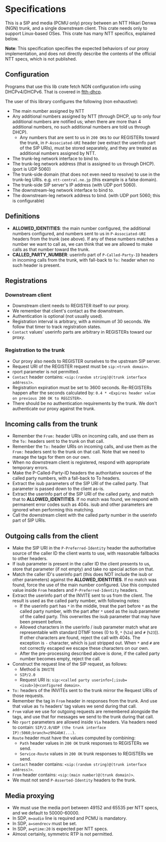 # Specifications

This is a SIP and media (PCMU only) proxy between an NTT Hikari Denwa (NGN) trunk, and a single downstream client. This crate needs only to support Linux-based OSes. This crate has many NTT specifics, explained below.

**Note**: This specification specifies the expected behaviors of our proxy implementation, and does not directly describe the contents of the official NTT specs, which is not published.

## Configuration
Programs that use this lib crate fetch NGN configuration info using DHCPv4/DHCPv6. That is covered in [ftth-dhcp](https://github.com/menhera-org/ftth-dhcp).

The user of this library configures the following (non exhaustive):

- The main number assigned by NTT
- Any additional numbers assigned by NTT (through DHCP, up to only four additional numbers are notified us; when there are more than 4 additional numbers, no such additional numbers are told us through DHCP).
    - Any numbers that are sent to us in `200 OK`s to our REGISTERs toward the trunk, in `P-Associated-URI` header (we extract the userinfo part of the SIP URIs), must be stored separately, and they are treated as additional numbers assigned by NTT.
- The trunk-leg network interface to bind to.
- The trunk-leg network address (that is assigned to us through DHCP). (port is UDP 5060)
- The trunk-side domain (that does not even need to resolve) to use in the trunk-leg URIs. e.g. `ntt-central.ne.jp` (this example is a false domain).
- The trunk-side SIP server's IP address (with UDP port 5060).
- The downstream-leg network interface to bind to.
- The downstream-leg network address to bind. (with UDP port 5060; this is configurable)

## Definitions
- **ALLOWED_IDENTITIES**: the main number configured, the additional numbers configured, and numbers sent to us in `P-Associated-URI` headers from the trunk (see above). If any of these numbers matches a number we want to call as, we can think that we are allowed to make calls as that number toward the trunk.
- **CALLED_PARTY_NUMBER**: userinfo part of `P-Called-Party-ID` headers in incoming calls from the trunk, with fall-back to `To:` header when no such header is present.

## Registrations
### Downstream client
- Downstream client needs to REGISTER itself to our proxy.
- We remember that client's contact as the downstream.
- Authentication is optional (not usually used).
- Registration interval is arbitrary, with a minimum of 30 seconds. We follow that timer to track registration states.
- `Contact` values' userinfo parts are arbitrary in REGISTERs toward our proxy.

### Registration to the trunk
- Our proxy also needs to REGISTER ourselves to the upstream SIP server.
- Request URI of the REGISTER request must be `sip:<trunk domain>`.
- rport parameter is not permitted.
- `Contact` header contains: `<sip:(random string)@(trunk interface address)>`.
- Registration expiration must be set to 3600 seconds. Re-REGISTERs happen after the seconds calculated by: `0.4 * <Expires header value on previous 200 OK to REGISTER>`.
- There should be no authentication requirements by the trunk. We don't authenticate our proxy against the trunk.

## Incoming calls from the trunk
- Remember the `From:` header URIs on incoming calls, and use them as the `To:` headers sent to the trunk on that call.
- Remember the `To:` header URIs on incoming calls, and use them as the `From:` headers sent to the trunk on that call. Note that we need to manage the tags for them on our own.
- When no downstream client is registered, respond with appropriate temporary errors.
- Make the P-Called-Party-ID headers the authoritative sources of the called party numbers, with a fall-back to To headers.
- Extract the isub parameters of the SIP URI of the called party. That parameter is passed down to the client as-is.
- Extract the userinfo part of the SIP URI of the called party, and match that to **ALLOWED_IDENTITIES**. If no match was found, we respond with permanent error codes such as 404s. isub and other parameters are ignored when performing this matching.
- Call the downstream client with the called party number in the userinfo part of SIP URIs.

## Outgoing calls from the client
- Make the SIP URI in the `P-Preferred-Identity` header the authoritative source of the caller ID the client wants to use, with reasonable fallbacks to other headers.
- If isub parameter is present in the caller ID the client presents to us, store that parameter (if not empty) and take no special action on that.
- Match the caller ID's userinfo part (this does NOT include the isub or other parameters) against the **ALLOWED_IDENTITIES**. If no match was found, force the use of the main number configured. Use this computed value inside `From` headers and `P-Preferred-Identity` headers.
- Extract the userinfo part of the INVITE sent to us from the client. The result is used as the called party number, with following notes:
    - If the userinfo part has `*` in the middle, treat the part before `*` as the called party number, with the part after `*` used as the isub parameter of the called party. This overwrites the isub parameter that may have been present before.
    - Allowed characters in the userinfo / isub parameter match what are representable with standard DTMF tones (0 to 9, `*` (`%2a`) and `#` (`%23`)). If other characters are found, reject the call with 404s. The exception is `-` character, which is just stripped out. When `*` and `#` are not correctly escaped we escape these characters on our own.
    - After the pre-processing described above is done, if the called party number becomes empty, reject the call.
- Construct the request line of the SIP request, as follows:
    - Method is `INVITE`
    - `SIP/2.0`
    - Request URI is: `sip:<called party userinfo>[;isub=<isub>]@<configured domain>`.
- `To:` headers of the INVITEs sent to the trunk mirror the Request URIs of those requests.
- Remember the tag in `From` header in responses from the trunk. And use that value as `To` headers' tag values we send during that call.
- `From` value we use for outgoing requests are remembered alongside the tags, and use that for messages we send to the trunk during that call.
- No `rport` parameters are allowed inside `Via` headers. Via headers need to contain: `SIP/2.0/UDP (the trunk interface IP):5060;branch=z9hG4bK(...)`.
- `Route` header must have the values computed by combining:
    - `Path` header values in `200 OK` trunk responses to REGISTERs we send.
    - `Service-Route` values in `200 OK` trunk responses to REGISTERs we send.
- `Contact` header contains: `<sip:(random string)@(trunk interface address)>`.
- `From` header contains: `<sip:(main number)@(trunk domain)>`.
- We must not send `P-Asserted-Identity` headers to the trunk.

## Media proxying
- We must use the media port between 49152 and 65535 per NTT specs, and we default to 50000-60000.
- In SDP, `m=audio` line is required and PCMU is mandatory.
- In SDP, `a=sendrecv` must be set.
- In SDP, `a=ptime:20` is expected per NTT specs.
- Almost certainly, symmetric RTP is not permitted.

